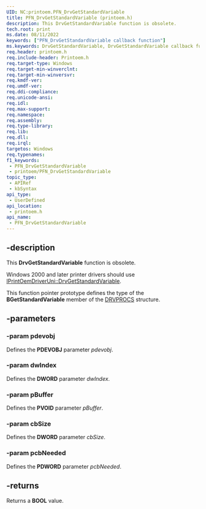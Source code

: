 ```yaml
---
UID: NC:printoem.PFN_DrvGetStandardVariable
title: PFN_DrvGetStandardVariable (printoem.h)
description: This DrvGetStandardVariable function is obsolete.
tech.root: print
ms.date: 08/11/2022
keywords: ["PFN_DrvGetStandardVariable callback function"]
ms.keywords: DrvGetStandardVariable, DrvGetStandardVariable callback function [Print Devices], PFN_DrvGetStandardVariable, PFN_DrvGetStandardVariable callback, print.drvgetstandardvariable, print_obsoletefunctions_143de6bb-bea1-4292-8ac4-e34c2610a8ab.xml, printoem/DrvGetStandardVariable
req.header: printoem.h
req.include-header: Printoem.h
req.target-type: Windows
req.target-min-winverclnt: 
req.target-min-winversvr: 
req.kmdf-ver: 
req.umdf-ver: 
req.ddi-compliance: 
req.unicode-ansi: 
req.idl: 
req.max-support: 
req.namespace: 
req.assembly: 
req.type-library: 
req.lib: 
req.dll: 
req.irql: 
targetos: Windows
req.typenames: 
f1_keywords:
 - PFN_DrvGetStandardVariable
 - printoem/PFN_DrvGetStandardVariable
topic_type:
 - APIRef
 - kbSyntax
api_type:
 - UserDefined
api_location:
 - printoem.h
api_name:
 - PFN_DrvGetStandardVariable
---
```


## -description

This **DrvGetStandardVariable** function is obsolete.

Windows 2000 and later printer drivers should use [IPrintOemDriverUni::DrvGetStandardVariable](../prcomoem/nf-prcomoem-iprintoemdriveruni-drvgetstandardvariable.md).

This function pointer prototype defines the type of the **BGetStandardVariable** member of the [DRVPROCS](./ns-printoem-_drvprocs.md) structure.

## -parameters

### -param pdevobj

Defines the **PDEVOBJ** parameter *pdevobj*.

### -param dwIndex

Defines the **DWORD** parameter *dwIndex*.

### -param pBuffer

Defines the **PVOID** parameter *pBuffer*.

### -param cbSize

Defines the **DWORD** parameter *cbSize*.

### -param pcbNeeded

Defines the **PDWORD** parameter *pcbNeeded*.

## -returns

Returns a **BOOL** value.